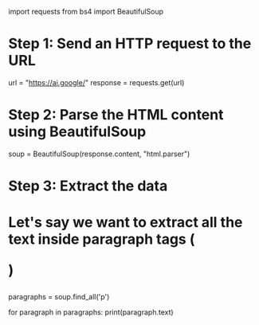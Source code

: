 import requests
from bs4 import BeautifulSoup

# Step 1: Send an HTTP request to the URL
url = "https://ai.google/"
response = requests.get(url)

# Step 2: Parse the HTML content using BeautifulSoup
soup = BeautifulSoup(response.content, "html.parser")

# Step 3: Extract the data
# Let's say we want to extract all the text inside paragraph tags (<p>)
paragraphs = soup.find_all('p')

for paragraph in paragraphs:
    print(paragraph.text)
